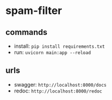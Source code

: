 # spam-filter

## commands
- install: `pip install requirements.txt`  
- run: `uvicorn main:app --reload`

## urls
- swagger: `http://localhost:8000/docs`
- redoc: `http://localhost:8000/redoc`
